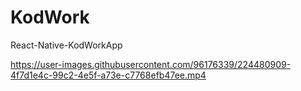 # KodWork
React-Native-KodWorkApp

https://user-images.githubusercontent.com/96176339/224480909-4f7d1e4c-99c2-4e5f-a73e-c7768efb47ee.mp4

